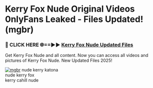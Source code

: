 # Kerry Fox Nude Original Videos 0nlyFans Leaked - Files Updated! (mgbr)

<h3>🔴 CLICK HERE 🌐==►► <a href="https://tinyurl.com/4mcuefdz" rel="nofollow">Kerry Fox Nude Updated Files</a></h3>

Get Kerry Fox Nude and all content. Now you can access all videos and pictures of Kerry Fox Nude. New Updated Files 2025!

[![mgbr](https://i.imgur.com/StAQSOY.gif)](https://tinyurl.com/4mcuefdz)
nude kerry katona<br>
nude kerry fox<br>
kerry cahill nude